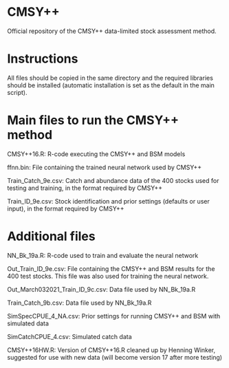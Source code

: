# CMSY++
Official repository of the CMSY++ data-limited stock assessment method.

# Instructions
All files should be copied in the same directory and the required libraries should be installed (automatic installation is set as the default in the main script).

# Main files to run the CMSY++ method
CMSY++16.R: R-code executing the CMSY++ and BSM models

ffnn.bin: File containing the trained neural network used by CMSY++

Train_Catch_9e.csv: Catch and abundance data of the 400 stocks used for testing and training, in the format required by CMSY++
 
Train_ID_9e.csv: Stock identification and prior settings (defaults or user input), in the format required by CMSY++

# Additional files
NN_Bk_19a.R: R-code used to train and evaluate the neural network

Out_Train_ID_9e.csv: File containing the CMSY++ and BSM results for the 400 test stocks. This file was also used for training the neural network. 

Out_March032021_Train_ID_9c.csv: Data file used by NN_Bk_19a.R

Train_Catch_9b.csv: Data file used by NN_Bk_19a.R

SimSpecCPUE_4_NA.csv: Prior settings for running CMSY++ and BSM with simulated data

SimCatchCPUE_4.csv: Simulated catch data

CMSY++16HW.R: Version of CMSY++16.R cleaned up by Henning Winker, suggested for use with new data (will become version 17 after more testing)
